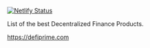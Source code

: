 [![Netlify Status](https://api.netlify.com/api/v1/badges/cf5973b6-5ffd-496f-92ac-4503e60446aa/deploy-status)](https://app.netlify.com/sites/vigorous-pasteur-b56317/deploys)

List of the best Decentralized Finance Products.

https://defiprime.com
